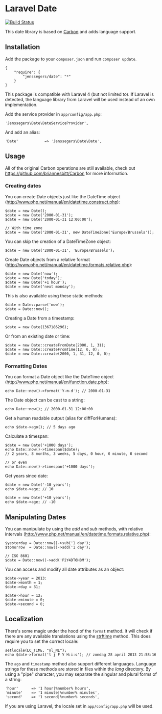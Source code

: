 Laravel Date
============

[![Build Status](http://img.shields.io/travis/jenssegers/laravel-date.svg)](https://travis-ci.org/jenssegers/laravel-date)

This date library is based on [Carbon](https://github.com/briannesbitt/Carbon) and adds language support.

Installation
------------

Add the package to your `composer.json` and run `composer update`.

    {
        "require": {
            "jenssegers/date": "*"
        }
    }

This package is compatible with Laravel 4 (but not limited to). If Laravel is detected, the language library from Laravel will be used instead of an own implementation.

Add the service provider in `app/config/app.php`:

    'Jenssegers\Date\DateServiceProvider',

And add an alias:

    'Date'            => 'Jenssegers\Date\Date',

Usage
-----

All of the original Carbon operations are still available, check out https://github.com/briannesbitt/Carbon for more information.

### Creating dates

You can create Date objects just like the DateTime object (http://www.php.net/manual/en/datetime.construct.php):

    $date = new Date();
    $date = new Date('2000-01-31');
    $date = new Date('2000-01-31 12:00:00');

    // With time zone
    $date = new Date('2000-01-31', new DateTimeZone('Europe/Brussels'));

You can skip the creation of a DateTimeZone object:

    $date = new Date('2000-01-31', 'Europe/Brussels');

Create Date objects from a relative format (http://www.php.net/manual/en/datetime.formats.relative.php):

    $date = new Date('now');
    $date = new Date('today');
    $date = new Date('+1 hour');
    $date = new Date('next monday');

This is also available using these static methods:

    $date = Date::parse('now');
    $date = Date::now();

Creating a Date from a timestamp:

    $date = new Date(1367186296);

Or from an existing date or time:

    $date = new Date::createFromDate(2000, 1, 31);
    $date = new Date::createFromTime(12, 0, 0);
    $date = new Date::create(2000, 1, 31, 12, 0, 0);

### Formatting Dates

You can format a Date object like the DateTime object (http://www.php.net/manual/en/function.date.php):

    echo Date::now()->format('Y-m-d'); // 2000-01-31

The Date object can be cast to a string:

    echo Date::now(); // 2000-01-31 12:00:00

Get a human readable output (alias for diffForHumans):

    echo $date->ago(); // 5 days ago

Calculate a timespan:

    $date = new Date('+1000 days');
    echo Date::now()->timespan($date);
    // 2 years, 8 months, 3 weeks, 5 days, 0 hour, 0 minute, 0 second

    // or even
    echo Date::now()->timespan('+1000 days');

Get years since date:

    $date = new Date('-10 years');
    echo $date->age; // 10

    $date = new Date('+10 years');
    echo $date->age; // -10

Manipulating Dates
------------------

You can manipulate by using the *add* and *sub* methods, with relative intervals (http://www.php.net/manual/en/datetime.formats.relative.php):

    $yesterday = Date::now()->sub('1 day');
    $tomorrow  = Date::now()->add('1 day');

    // ISO 8601
    $date = Date::now()->add('P2Y4DT6H8M');

You can access and modify all date attributes as an object:

    $date->year = 2013:
    $date->month = 1;
    $date->day = 31;

    $date->hour = 12;
    $date->minute = 0;
    $date->second = 0;

Localization
------------

There's some magic under the hood of the `format` method. It will check if there are any available translations using the [strftime](http://be2.php.net/manual/en/function.strftime.php) method. This does require you to set the correct locale:

    setlocale(LC_TIME, "nl_NL");
    echo $date->format('l j F Y H:i:s'); // zondag 28 april 2013 21:58:16

The `ago` and `timestamp` method also support different languages. Language strings for these methods are stored in files within the *lang* directory. By using a "pipe" character, you may separate the singular and plural forms of a string:

    'hour'      => '1 hour|%number% hours',
    'minute'    => '1 minute|%number% minutes',
    'second'    => '1 second|%number% seconds',

If you are using Laravel, the locale set in `app/config/app.php` will be used.
